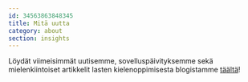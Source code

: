 ```yaml
---
id: 34563863848345
title: Mitä uutta
category: about
section: insights
---
```

Löydät viimeisimmät uutisemme, sovelluspäivityksemme sekä mielenkiintoiset artikkelit lasten kielenoppimisesta blogistamme [täältä](https://studycat.com/blog/)!

